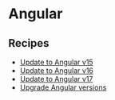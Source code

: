 # Angular

## Recipes

* [Update to Angular v15](./v15.md)
* [Update to Angular v16](./v16.md)
* [Update to Angular v17](./v17.md)
* [Upgrade Angular versions](./applyangularcli.md)


